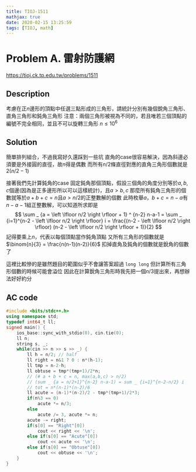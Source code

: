 ```yaml
---
title: TIOJ-1511
mathjax: true
date: 2020-02-15 13:25:59
tags: [TIOJ, math]
---
```

# Problem A. 雷射防護網

https://tioj.ck.tp.edu.tw/problems/1511

## Description
考慮在正$n$邊形的頂點中任選三點形成的三角形，請統計分別有幾個銳角三角形、直角三角形和鈍角三角形
注意：兩個三角形被視為不同的，若且唯若三個頂點的編號不完全相同，並且不可以旋轉三角形
$n \leq 10^6$

## Solution
簡單排列組合，不過我寫好久還踩到一些坑
直角的case很容易解決，因為斜邊必須要是外接圓的直徑，故$n$得是偶數
而所有$n/2$條直徑對應的直角三角形個數就是$2(n/2-1)$

接著我們先計算鈍角的case
固定鈍角那個頂點，假設三個角的角度分別等於$a, b, c$個邊(因為是正多邊形所以可以這樣統計)，且$a > b,c$
那麼所有鈍角三角形的個數就等於$a+b+c = n$且$a > n/2$的正整數解的個數
此時枚舉$a$，$b+c=n-a$有$n-a-1$組正整數解，可以知道所求即是
$$
\sum _ {a = \left \lfloor n/2 \right \rfloor + 1} ^ {n-2} n-a-1 = \sum _ {i=1}^{n-2 - \left \lfloor n/2 \right \rfloor} i = \frac{(n-2 - \left \lfloor n/2 \right \rfloor) (n-2 - \left \lfloor n/2 \right \rfloor + 1)}{2}
$$
記得要乘上$n$，代表以每個頂點當作鈍角頂點
又所有三角形的個數就是$\binom{n}{3} = \frac{n(n-1)(n-2)}{6}$
扣掉直角及鈍角的個數就是銳角的個數了

這裡比較慘的是雖然題目的範圍似乎不會讓答案超過 `long long`
但計算所有三角形個數的時候可能會溢位
因此在計算銳角三角形時我先把一個$n/3$提出來，再想辦法好好約分

## AC code
``` cpp
#include <bits/stdc++.h>
using namespace std;
typedef int64_t ll;
signed main() {
    ios_base::sync_with_stdio(0), cin.tie(0);
    ll n;
    string s, _;
    while(cin >> n >> s >> _) {
        ll h = n/2; // half
        ll right = n&1 ? 0 : n*(h-1);
        ll tmp = n-2-h;
        ll obtuse = tmp*(tmp+1)/2*n;
        // (# a + b + c = n, max(a,b,c) > n/2)
        // (sum _ {a = n/2+1}^{n-2} n-a-1) = sum _ {i=1}^{n-2-n/2} i
        // tot = n*(n-1)*(n-2)/6
        ll acute = (n-1)*(n-2)/2 - tmp*(tmp+1)/2*3;
        if(n%3 == 0)
            acute *= n/3;
        else
            acute /= 3, acute *= n;
        acute -= right;
        if(s[0] == "Right"[0])
            cout << right << '\n';
        else if(s[0] == "Acute"[0])
            cout << acute << '\n';
        else if(s[0] == "Obtuse"[0])
            cout << obtuse << '\n';
    }
}
```

